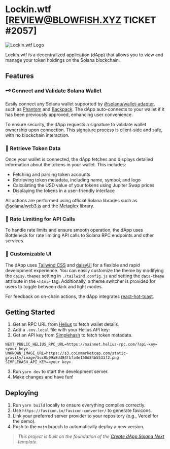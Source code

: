 # Lockin.wtf [REVIEW@BLOWFISH.XYZ TICKET #2057]

![Lockin.wtf Logo](https://ipfs.io/ipfs/Qmc2SJQW4K7UYYVLdoKSf4cGVZbuFGTF4dZiAdRtivNkpX)

Lockin.wtf is a decentralized application (dApp) that allows you to view and manage your token holdings on the Solana blockchain.

## Features

### **🗝️ Connect and Validate Solana Wallet**

Easily connect any Solana wallet supported by [@solana/wallet-adapter](https://github.com/solana-labs/wallet-adapter), such as [Phantom](https://phantom.app/) and [Backpack](https://www.backpack.app/). The dApp auto-connects to your wallet if it has been previously approved, enhancing user convenience.

To ensure security, the dApp requests a signature to validate wallet ownership upon connection. This signature process is client-side and safe, with no blockchain interaction.

### **🔗 Retrieve Token Data**

Once your wallet is connected, the dApp fetches and displays detailed information about the tokens in your wallet. This includes:

- Fetching and parsing token accounts
- Retrieving token metadata, including name, symbol, and logo
- Calculating the USD value of your tokens using Jupiter Swap prices
- Displaying the tokens in a user-friendly interface

All actions are performed using official Solana libraries such as [@solana/web3.js](https://solana-labs.github.io/solana-web3.js/) and the [Metaplex](https://github.com/metaplex-foundation/js) library.

### **🔌 Rate Limiting for API Calls**

To handle rate limits and ensure smooth operation, the dApp uses Bottleneck for rate limiting API calls to Solana RPC endpoints and other services.

### **🎨 Customizable UI**

The dApp uses [Tailwind CSS](https://tailwindcss.com/) and [daisyUI](https://daisyui.com/) for a flexible and rapid development experience. You can easily customize the theme by modifying the `daisy.themes` setting in `./tailwind.config.js` and setting the `data-theme` attribute in the `<html>` tag. Additionally, a theme switcher is provided for users to toggle between dark and light modes.

For feedback on on-chain actions, the dApp integrates [react-hot-toast](https://react-hot-toast.com/).

## Getting Started

1. Get an RPC URL from [Helius](https://helius.xyz/) to fetch wallet details.
2. Add a `.env.local` file with your Helius API key:
3. Get an API key from [Simplehash](https://simplehash.com/) to fetch token metadata.

```
NEXT_PUBLIC_HELIUS_RPC_URL=https://mainnet.helius-rpc.com/?api-key=<your key>
UNKNOWN_IMAGE_URL=https://s3.coinmarketcap.com/static-gravity/image/5cc0b99a8dd84fbfa4e150d84b5531f2.png
SIMPLEHASH_API_KEY=<your key>
```

3. Run `yarn dev` to start the development server.
4. Make changes and have fun!

## Deploying

1. Run `yarn build` locally to ensure everything compiles correctly.
2. Use `https://favicon.io/favicon-converter/` to generate favicons.
3. Link your preferred server provider to your repository (e.g., Vercel for the demo).
4. Push to the `main` branch to automatically deploy a new version.

> _This project is built on the foundation of the [Create dApp Solana Next](https://github.com/thuglabs/create-dapp-solana-nextjs) template._